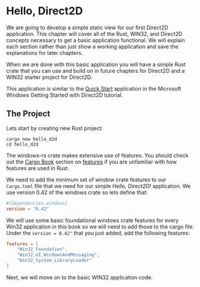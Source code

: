 # Hello, Direct2D

We are going to develop a simple static view for our first Direct2D application. This chapter will cover all of the Rust, WIN32, and Direct2D concepts necessary to get a basic application functional. We will explain each section rather than just show a working application and save the explanations for later chapters. 

When we are done with this basic application you will have a simple Rust crate that you can use and build on in future chapters for Direct2D and a WIN32 starter project for Direct2D.

This application is similar to the [Quick Start](https://learn.microsoft.com/en-us/windows/win32/direct2d/getting-started-with-direct2d) application in the Microsoft Windows Getting Started with Direct2D tutorial.

## The Project

Lets start by creating new Rust project:

```
cargo new hello_d2d
cd hello_d2d
```

The windows-rs crate makes extensive use of features. You should check out the [Cargo Book](https://doc.rust-lang.org/cargo/) section on [features](https://doc.rust-lang.org/cargo/reference/features.html) if you are unfamiliar with how features are used in Rust. 

We need to add the minimum set of window crate features to our ```Cargo.toml``` file that we need for our simple *Hello, Direct2D!* application. We use version 0.42 of the windows crate so lets define that: 

``` toml
#[dependencies.windows]
version = "0.42"
```

We will use some basic foundational windows crate features for every Win32 application in this book so we will need to add those to the cargo file. Under the ```version = 0.42"``` that you just added, add the following features:

``` toml
features = [
    "Win32_Foundation",
    "Win32_UI_WindowsAndMessaging",
    "Win32_System_LibraryLoader"
]

```

Next, we will move on  to the basic WIN32 application code.